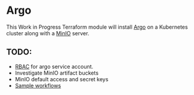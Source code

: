 # Argo

This Work in Progress Terraform module will install [Argo](https://argoproj.github.io/) on a Kubernetes cluster along with a [MinIO](https://min.io/) server.


## TODO:
- [RBAC](https://argoproj.github.io/docs/argo/workflow-rbac.html) for argo service account.
- Investigate MinIO artifact buckets
- MinIO default access and secret keys
- [Sample workflows](https://argoproj.github.io/docs/argo/getting-started.html#4-run-sample-workflows)
